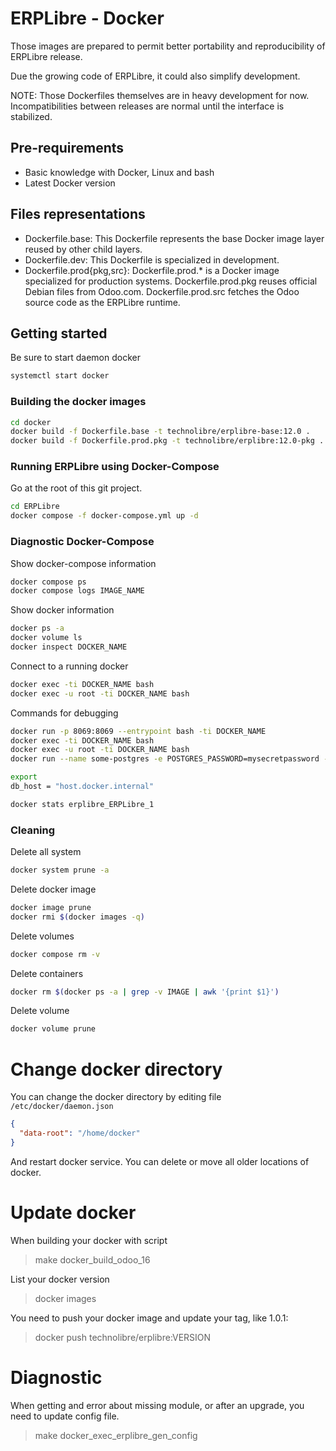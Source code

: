 # ERPLibre - Docker

Those images are prepared to permit better portability and reproducibility of ERPLibre release.

Due the growing code of ERPLibre, it could also simplify development.

NOTE: Those Dockerfiles themselves are in heavy development for now. Incompatibilities between releases are normal until the interface is stabilized.


## Pre-requirements

- Basic knowledge with Docker, Linux and bash
- Latest Docker version

## Files representations

- Dockerfile.base: This Dockerfile represents the base Docker image layer reused by other child layers.
- Dockerfile.dev: This Dockerfile is specialized in development.
- Dockerfile.prod{pkg,src}: Dockerfile.prod.\* is a Docker image specialized for production systems. Dockerfile.prod.pkg reuses official Debian files from Odoo.com. Dockerfile.prod.src fetches the Odoo source code as the ERPLibre runtime.

## Getting started

Be sure to start daemon docker
```bash
systemctl start docker
```

### Building the docker images

```bash
cd docker
docker build -f Dockerfile.base -t technolibre/erplibre-base:12.0 .
docker build -f Dockerfile.prod.pkg -t technolibre/erplibre:12.0-pkg .
```

### Running ERPLibre using Docker-Compose

Go at the root of this git project.
```bash
cd ERPLibre
docker compose -f docker-compose.yml up -d
```

### Diagnostic Docker-Compose

Show docker-compose information
```bash
docker compose ps
docker compose logs IMAGE_NAME
```

Show docker information
```bash
docker ps -a
docker volume ls
docker inspect DOCKER_NAME
```

Connect to a running docker
```bash
docker exec -ti DOCKER_NAME bash
docker exec -u root -ti DOCKER_NAME bash
```

Commands for debugging
```bash
docker run -p 8069:8069 --entrypoint bash -ti DOCKER_NAME
docker exec -ti DOCKER_NAME bash
docker exec -u root -ti DOCKER_NAME bash
docker run --name some-postgres -e POSTGRES_PASSWORD=mysecretpassword -e POSTGRES_USER=odoo -e POSTGRES_DB=postgres postgre

export
db_host = "host.docker.internal"

docker stats erplibre_ERPLibre_1
```

### Cleaning

Delete all system
```bash
docker system prune -a
```

Delete docker image
```bash
docker image prune
docker rmi $(docker images -q)
```

Delete volumes
```bash
docker compose rm -v
```

Delete containers
```bash
docker rm $(docker ps -a | grep -v IMAGE | awk '{print $1}')
```

Delete volume
```bash
docker volume prune
```

# Change docker directory
You can change the docker directory by editing file `/etc/docker/daemon.json`
```json
{
  "data-root": "/home/docker"
}
```
And restart docker service. You can delete or move all older locations of docker.

# Update docker
When building your docker with script
> make docker_build_odoo_16

List your docker version
> docker images

You need to push your docker image and update your tag, like 1.0.1:
> docker push technolibre/erplibre:VERSION

# Diagnostic
When getting and error about missing module, or after an upgrade, you need to update config file.
> make docker_exec_erplibre_gen_config
